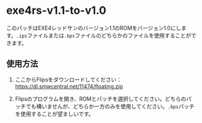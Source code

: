 # exe4rs-v1.1-to-v1.0

このパッチはEXE4レッドサンのバージョン1.1のROMをバージョン1.0にします。`.ips`ファイルまたは`.bps`ファイルのどちらかのファイルを使用することができます。

## 使用方法

1. ここからFlipsをダウンロードしてください：https://dl.smwcentral.net/11474/floating.zip

2. Flipsのプログラムを開き、ROMとパッチを選択してください。どちらのパッチでも構いませんが、どちらか一方のみを使用してください。`.bps`パッチを使用することが望ましいです。
